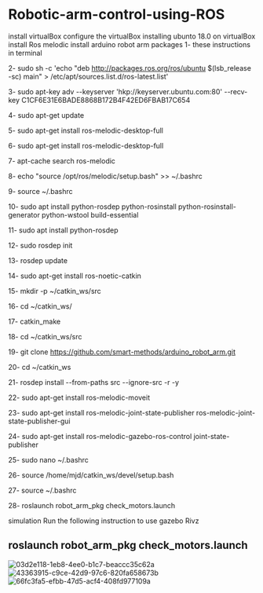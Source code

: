  # Robotic-arm-control-using-ROS
 install virtualBox
 configure the virtualBox
 installing ubunto 18.0 on virtualBox
 install Ros melodic
 install arduino robot arm packages
1- these instructions in terminal

2- sudo sh -c 'echo "deb http://packages.ros.org/ros/ubuntu $(lsb_release -sc) main" > /etc/apt/sources.list.d/ros-latest.list'

3- sudo apt-key adv --keyserver 'hkp://keyserver.ubuntu.com:80' --recv-key C1CF6E31E6BADE8868B172B4F42ED6FBAB17C654

4- sudo apt-get update

5- sudo apt-get install ros-melodic-desktop-full

6- sudo apt-get install ros-melodic-desktop-full

7- apt-cache search ros-melodic

8- echo "source /opt/ros/melodic/setup.bash" >> ~/.bashrc

9- source ~/.bashrc

10- sudo apt install python-rosdep python-rosinstall python-rosinstall-generator python-wstool build-essential

11- sudo apt install python-rosdep

12- sudo rosdep init

13- rosdep update

14- sudo apt-get install ros-noetic-catkin

15- mkdir -p ~/catkin_ws/src

16- cd ~/catkin_ws/

17- catkin_make

18- cd ~/catkin_ws/src

19- git clone https://github.com/smart-methods/arduino_robot_arm.git

20- cd ~/catkin_ws

21- rosdep install --from-paths src --ignore-src -r -y

22- sudo apt-get install ros-melodic-moveit

23- sudo apt-get install ros-melodic-joint-state-publisher ros-melodic-joint-state-publisher-gui

24- sudo apt-get install ros-melodic-gazebo-ros-control joint-state-publisher

25- sudo nano ~/.bashrc

26- source /home/mjd/catkin_ws/devel/setup.bash

27- source ~/.bashrc

28- roslaunch robot_arm_pkg check_motors.launch

 simulation 
Run the following instruction to use gazebo Rivz

 ## roslaunch robot_arm_pkg check_motors.launch
 
![03d2e118-1eb8-4ee0-b1c7-beaccc35c62a](https://user-images.githubusercontent.com/85651071/123658386-5aeb3980-d83a-11eb-9c4c-7a15a6594c5c.jpg)
![43363915-c9ce-42d9-97c6-820fa658673b](https://user-images.githubusercontent.com/85651071/123658488-72c2bd80-d83a-11eb-9113-cb09e7e7f04d.jpg)
![66fc3fa5-efbb-47d5-acf4-408fd977109a](https://user-images.githubusercontent.com/85651071/123658580-89691480-d83a-11eb-9710-9c03c7b76281.jpg)







